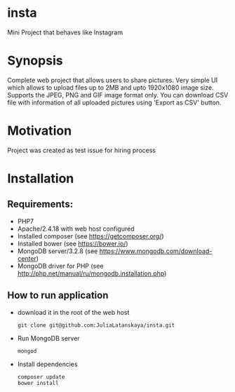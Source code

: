 # insta
Mini Project that behaves like Instagram

Synopsis
==============
Complete web project that allows users to share pictures. 
Very simple UI which allows to upload files up to 2MB and upto 1920x1080 image size. 
Supports the JPEG, PNG and GIF image format only.
You can download CSV file with information of all uploaded pictures using 'Export as CSV' button.

Motivation
==============
Project was created as test issue for hiring process

Installation
==============
Requirements:
--------------
- PHP7
- Apache/2.4.18 with web host configured
- Installed composer (see https://getcomposer.org/)
- Installed bower (see https://bower.io/)
- MongoDB server/3.2.8 (see https://www.mongodb.com/download-center)
- MongoDB driver for PHP (see http://php.net/manual/ru/mongodb.installation.php)

How to run application
--------------
- download it in the root of the web host

	```
    git clone git@github.com:JuliaLatanskaya/insta.git
    ```
    
- Run MongoDB server

    ```
	mongod
    ```
    
- Install dependencies

    ```
	composer update
	bower install
    ```
